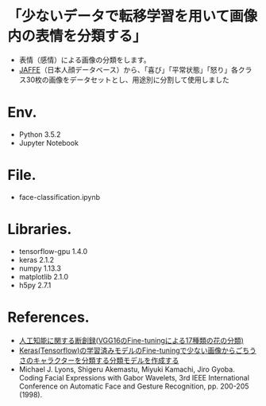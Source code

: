 # 「少ないデータで転移学習を用いて画像内の表情を分類する」
* 表情（感情）による画像の分類をします。
* [JAFFE][c]（日本人顔データベース）から、「喜び」「平常状態」「怒り」各クラス30枚の画像をデータセットとし、用途別に分割して使用しました

# Env.
* Python 3.5.2
* Jupyter Notebook

# File.
* face-classification.ipynb

# Libraries.
* tensorflow-gpu 1.4.0
* keras 2.1.2
* numpy 1.13.3
* matplotlib 2.1.0
* h5py 2.7.1

# References.
* [人工知能に関する断創録(VGG16のFine-tuningによる17種類の花の分類)][a]
* [Keras(Tensorflow)の学習済みモデルのFine-tuningで少ない画像からごちうさのキャラクターを分類する分類モデルを作成する][b]
* Michael J. Lyons, Shigeru Akemastu, Miyuki Kamachi, Jiro Gyoba.
Coding Facial Expressions with Gabor Wavelets, 3rd IEEE International Conference on Automatic Face and Gesture Recognition, pp. 200-205 (1998).

[a]:http://aidiary.hatenablog.com/entry/20170131/1485864665
[b]:https://qiita.com/kazuki_hayakawa/items/c93a21313ccbd235b82b
[c]:http://www.kasrl.org/jaffe.html


